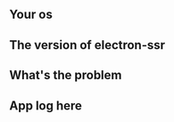 <!-- 请注意，发起issue一般都是为了报错错误，如果只是提问请加入TG群，如果非要在issue中提问，请在issue上加上question的Label。另外在发起issue前请先阅读FAQ -->
<!-- 请再次注意，不要在issue的任何地方出现你的服务器配置，包括截图！ -->
## Your os
<!-- Mac?Windows?Linux(Ubuntu?CentOs?...etc)? -->

## The version of electron-ssr
<!-- 在主窗口的title上有 -->

## What's the problem
<!-- 请描述清楚你要提交的issue内容 -->

## App log here
<!-- 粘贴上你的应用日志，点击菜单-帮助-查看日志获取，并删除其中服务器配置数据 -->
